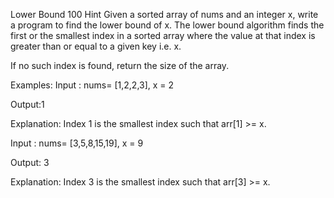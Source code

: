 Lower Bound
100
Hint
Given a sorted array of nums and an integer x, write a program to find the lower bound of x. The lower bound algorithm finds the first or the smallest index in a sorted array where the value at that index is greater than or equal to a given key i.e. x.

If no such index is found, return the size of the array.


Examples:
Input : nums= [1,2,2,3], x = 2

Output:1

Explanation: Index 1 is the smallest index such that arr[1] >= x.

Input : nums= [3,5,8,15,19], x = 9

Output: 3

Explanation: Index 3 is the smallest index such that arr[3] >= x.

